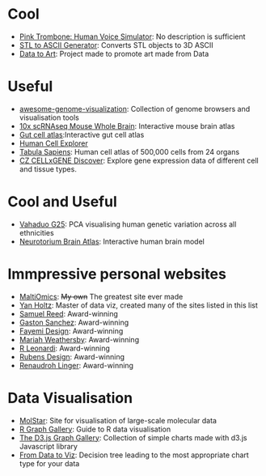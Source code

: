 # Cool
- [Pink Trombone: Human Voice Simulator](https://dood.al/pinktrombone/): No description is sufficient
- [STL to ASCII Generator](https://andrewsink.github.io/STL-to-ASCII-Generator/): Converts STL objects to 3D ASCII
- [Data to Art](https://www.data-to-art.com/): Project made to promote art made from Data

# Useful
- [awesome-genome-visualization](https://cmdcolin.github.io/awesome-genome-visualization/?latest=true): Collection of genome browsers and visualisation tools
- [10x scRNAseq Mouse Whole Brain](https://knowledge.brain-map.org/abcatlas): Interactive mouse brain atlas
- [Gut cell atlas](https://www.gutcellatlas.org/spacetime/full/):Interactive gut cell atlas
- [Human Cell Explorer](https://www.bdbiosciences.com/en-gb/resources/reagent-selection-tools/interactive-cell-map)
- [Tabula Sapiens](https://cellxgene.cziscience.com/e/53d208b0-2cfd-4366-9866-c3c6114081bc.cxg/): Human cell atlas of 500,000 cells from 24 organs
- [CZ CELLxGENE Discover](https://cellxgene.cziscience.com/): Explore gene expression data of different cell and tissue types.

# Cool and Useful
- [Vahaduo G25](https://vahaduo.github.io/3d/g25/): PCA visualising human genetic variation across all ethnicities
- [Neurotorium Brain Atlas](https://neurotorium.org/tool/brain-atlas/): Interactive human brain model

# Immpressive personal websites 
- [MaltiOmics](https://maltiomics.com/): ~~My own~~ The greatest site ever made
- [Yan Holtz](https://www.yan-holtz.com/): Master of data viz, created many of the sites listed in this list
- [Samuel Reed](https://www.strml.net/): Award-winning
- [Gaston Sanchez](https://www.gastonsanchez.com/): Award-winning
- [Fayemi Design](https://www.fayemi.design/): Award-winning
- [Mariah Weathersby](http://play.mariahweathersby.com/): Award-winning
- [R Leonardi](http://www.rleonardi.com/): Award-winning
- [Rubens Design](https://www.rubens.design/): Award-winning
- [Renaudroh Linger](https://renaudrohlinger.com/): Award-winning

# Data Visualisation
- [MolStar](https://molstar.org/): Site for visualisation of large-scale molecular data
- [R Graph Gallery](https://r-graph-gallery.com/): Guide to R data visualisation
- [The D3.js Graph Gallery](https://d3-graph-gallery.com/): Collection of simple charts made with d3.js Javascript library
- [From Data to Viz](https://www.data-to-viz.com/): Decision tree leading to the most appropriate chart type for your data
